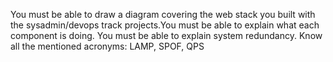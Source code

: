 You must be able to draw a diagram covering the web stack you built with the sysadmin/devops track projects.You must be able to explain what each component is doing. You must be able to explain system redundancy. Know all the mentioned acronyms: LAMP, SPOF, QPS
